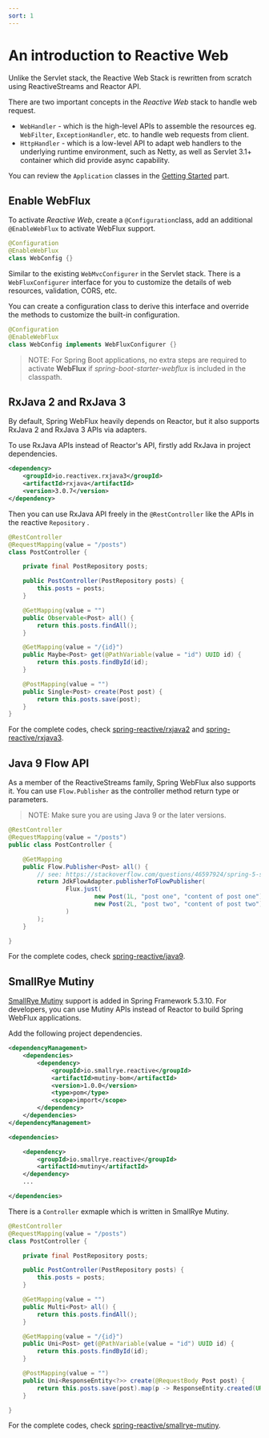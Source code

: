 ```yaml
---
sort: 1
---
```


# An introduction to Reactive Web

Unlike the Servlet stack, the Reactive Web Stack is rewritten from scratch using ReactiveStreams and Reactor API.

There are two important concepts in the *Reactive Web*  stack to handle web request.

* `WebHandler` - which is the high-level APIs to assemble the  resources eg. `WebFilter`, `ExceptionHandler`, etc. to handle web requests from client.
* `HttpHandler` - which is a low-level API to adapt web handlers to the underlying runtime environment, such as Netty, as well as Servlet 3.1+ container which did provide async capability.

You can review the `Application` classes in the [Getting Started](../start) part.

## Enable WebFlux

To activate *Reactive Web*, create a `@Configuration`class, add an additional `@EnableWebFlux` to activate WebFlux support.

```java
@Configuration
@EnableWebFlux
class WebConfig {}
```
Similar to the existing `WebMvcConfigurer` in the Servlet stack.  There is a `WebFluxConfigurer` interface for you  to customize the details of web resources, validation,  CORS,  etc.

You can create a configuration class to derive this interface and override the methods to customize the built-in configuration.

```java
@Configuration
@EnableWebFlux
class WebConfig implements WebFluxConfigurer {}
````

> NOTE: For Spring Boot applications, no extra steps are required  to activate  **WebFlux** if *spring-boot-starter-webflux* is included in the classpath.

## RxJava 2 and RxJava 3 

By default, Spring WebFlux  heavily depends on Reactor, but it also supports RxJava 2 and RxJava 3 APIs via adapters.

To use RxJava APIs instead of Reactor's API, firstly add RxJava in project dependencies.

```xml
<dependency>
    <groupId>io.reactivex.rxjava3</groupId>
    <artifactId>rxjava</artifactId>
    <version>3.0.7</version>
</dependency>
```

Then you can use RxJava API freely in the `@RestController` like the APIs in the reactive `Repository` .

```java
@RestController
@RequestMapping(value = "/posts")
class PostController {

    private final PostRepository posts;

    public PostController(PostRepository posts) {
        this.posts = posts;
    }

    @GetMapping(value = "")
    public Observable<Post> all() {
        return this.posts.findAll();
    }

    @GetMapping(value = "/{id}")
    public Maybe<Post> get(@PathVariable(value = "id") UUID id) {
        return this.posts.findById(id);
    }

    @PostMapping(value = "")
    public Single<Post> create(Post post) {
        return this.posts.save(post);
    }
}
```

For the complete codes, check [spring-reactive/rxjava2](https://github.com/jwkidd3/spring-reactive/blob/master/rxjava2) and [spring-reactive/rxjava3](https://github.com/jwkidd3/spring-reactive/blob/master/rxjava3).

## Java 9 Flow API

As a member of the ReactiveStreams family, Spring WebFlux  also supports it.  You can use `Flow.Publisher` as the controller method return type or parameters.

> NOTE: Make sure you are using  Java 9 or the later versions.

```java
@RestController
@RequestMapping(value = "/posts")
public class PostController {

    @GetMapping
    public Flow.Publisher<Post> all() {
        // see: https://stackoverflow.com/questions/46597924/spring-5-supports-java-9-flow-apis-in-its-reactive-feature
        return JdkFlowAdapter.publisherToFlowPublisher(
                Flux.just(
                        new Post(1L, "post one", "content of post one"),
                        new Post(2L, "post two", "content of post two")
                )
        );
    }

}
```

For the complete codes, check [spring-reactive/java9](https://github.com/jwkidd3/spring-reactive/blob/master/java9).

## SmallRye Mutiny 

[SmallRye Mutiny](https://smallrye.io/smallrye-mutiny) support is added in Spring Framework 5.3.10. For developers, you can use Mutiny APIs instead of Reactor to build Spring WebFlux applications.

Add the following project dependencies.

```xml
<dependencyManagement>
    <dependencies>
        <dependency>
            <groupId>io.smallrye.reactive</groupId>
            <artifactId>mutiny-bom</artifactId>
            <version>1.0.0</version>
            <type>pom</type>
            <scope>import</scope>
        </dependency>
    </dependencies>
</dependencyManagement>

<dependencies>

    <dependency>
        <groupId>io.smallrye.reactive</groupId>
        <artifactId>mutiny</artifactId>
    </dependency>
    ...

</dependencies>
```

There is a `Controller` exmaple which is written in SmallRye Mutiny.

```java
@RestController
@RequestMapping(value = "/posts")
class PostController {

    private final PostRepository posts;

    public PostController(PostRepository posts) {
        this.posts = posts;
    }

    @GetMapping(value = "")
    public Multi<Post> all() {
        return this.posts.findAll();
    }

    @GetMapping(value = "/{id}")
    public Uni<Post> get(@PathVariable(value = "id") UUID id) {
        return this.posts.findById(id);
    }

    @PostMapping(value = "")
    public Uni<ResponseEntity<?>> create(@RequestBody Post post) {
        return this.posts.save(post).map(p -> ResponseEntity.created(URI.create("/posts/" + p.getId())).build());
    }

}
```

For the complete codes, check [spring-reactive/smallrye-mutiny](https://github.com/jwkidd3/spring-reactive/blob/master/smallrye-mutiny).